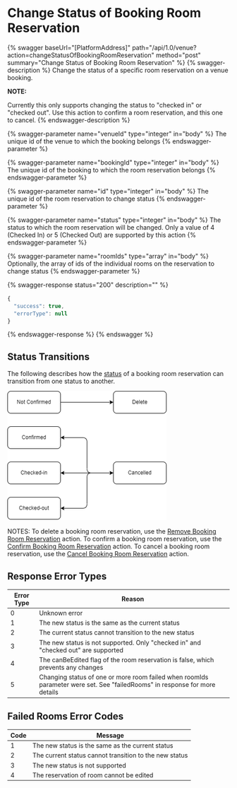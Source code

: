 # Change Status of Booking Room Reservation

{% swagger baseUrl="[PlatformAddress]" path="/api/1.0/venue?action=changeStatusOfBookingRoomReservation" method="post" summary="Change Status of Booking Room Reservation" %}
{% swagger-description %}
Change the status of a specific room reservation on a venue booking.

**NOTE:**

 Currently this only supports changing the status to "checked in" or "checked out". Use this action to confirm a room reservation, and this one to cancel.
{% endswagger-description %}

{% swagger-parameter name="venueId" type="integer" in="body" %}
The unique id of the venue to which the booking belongs
{% endswagger-parameter %}

{% swagger-parameter name="bookingId" type="integer" in="body" %}
The unique id of the booking to which the room reservation belongs
{% endswagger-parameter %}

{% swagger-parameter name="id" type="integer" in="body" %}
The unique id of the room reservation to change status
{% endswagger-parameter %}

{% swagger-parameter name="status" type="integer" in="body" %}
The status to which the room reservation will be changed. Only a value of 4 (Checked In) or 5 (Checked Out) are supported by this action
{% endswagger-parameter %}

{% swagger-parameter name="roomIds" type="array" in="body" %}
Optionally, the array of ids of the individual rooms on the reservation to change status
{% endswagger-parameter %}

{% swagger-response status="200" description="" %}
```javascript
{
  "success": true,
  "errorType": null
}
```
{% endswagger-response %}
{% endswagger %}

## Status Transitions

The following describes how the [status](get-booking-room-reservation-list.md#room-reservation-status) of a booking room reservation can transition from one status to another.

![](<../../.gitbook/assets/booking-room-reservation-status-transitions_new.png>)

NOTES: To delete a booking room reservation, use the [Remove Booking Room Reservation](remove-booking-room-reservation.md) action. To confirm a booking room reservation, use the [Confirm Booking Room Reservation](confirm-booking-room-reservation.md) action. To cancel a booking room reservation, use the [Cancel Booking Room Reservation](cancel-booking-room-reservation.md) action.

## Response Error Types

| Error Type | Reason                                                                                                                     |
| ---------- | -------------------------------------------------------------------------------------------------------------------------- |
| 0          | Unknown error                                                                                                              |
| 1          | The new status is the same as the current status                                                                           |
| 2          | The current status cannot transition to the new status                                                                     |
| 3          | The new status is not supported. Only "checked in" and "checked out" are supported                                         |
| 4          | The canBeEdited flag of the room reservation is false, which prevents any changes                                          |
| 5          | Changing status of one or more room failed when roomIds parameter were set. See "failedRooms" in response for more details |

## Failed Rooms Error Codes

| Code | Message                                                |
| ---- | ------------------------------------------------------ |
| 1    | The new status is the same as the current status       |
| 2    | The current status cannot transition to the new status |
| 3    | The new status is not supported                        |
| 4    | The reservation of room cannot be edited               |
